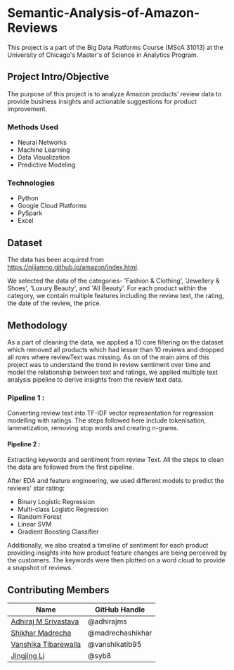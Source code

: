 # Semantic-Analysis-of-Amazon-Reviews

This project is a part of the Big Data Platforms Course (MScA 31013) at the University of Chicago's Master's of Science in Analytics Program.  


## Project Intro/Objective
The purpose of this project is to analyze Amazon products’ review data to provide business insights and actionable suggestions for product improvement. 

### Methods Used
* Neural Networks
* Machine Learning
* Data Visualization
* Predictive Modeling


### Technologies
* Python
* Google Cloud Platforms
* PySpark
* Excel

## Dataset
The data has been acquired from https://nijianmo.github.io/amazon/index.html.

We selected the data of the categories- 'Fashion & Clothing', 'Jewellery & Shoes', 'Luxury Beauty', and 'All Beauty'. For each product within the category, we contain multiple features including the review text, the rating, the date of the review, the price.

## Methodology

As a part of cleaning the data, we applied a 10 core filtering on the dataset which removed all products which had lesser than 10 reviews and dropped all rows where reviewText was missing. As on of the main aims of this project was to understand the trend in review sentiment over time and model the relationship between text and ratings, we applied multiple text analysis pipeline to derive insights from the review text data.

### Pipeline 1 : 
Converting review text into TF-IDF vector representation for regression modelling with ratings. The steps followed here include tokenisation, lammetization, removing stop words and creating n-grams.

#### Pipeline 2 : 
Extracting keywords and sentiment from review Text. All the steps to clean the data are followed from the first pipeline.

After EDA and feature engineering, we used  different models to predict the reviews' star rating:
- Binary Logistic Regression
- Multi-class Logistic Regression
- Random Forest
- Linear SVM
- Gradient Boosting Classifier

Additionally, we also created a timeline of sentiment for each product providing insights into how product feature changes are being perceived by the customers. The keywords were then plotted on a word cloud to provide a snapshot of reviews.

## Contributing Members

|Name     |  GitHub Handle   | 
|---------|-----------------|
|[Adhiraj M Srivastava](https://github.com/adhirajms) |     @adhirajms   |
|[Shikhar Madrecha](https://github.com/madrechashikhar)| @madrechashikhar        |
|[Vanshika Tibarewalla](https://github.com/vanshikatib95) |     @vanshikatib95    |
|[Jingjing Li ](https://github.com/syb8)| @syb8        |
